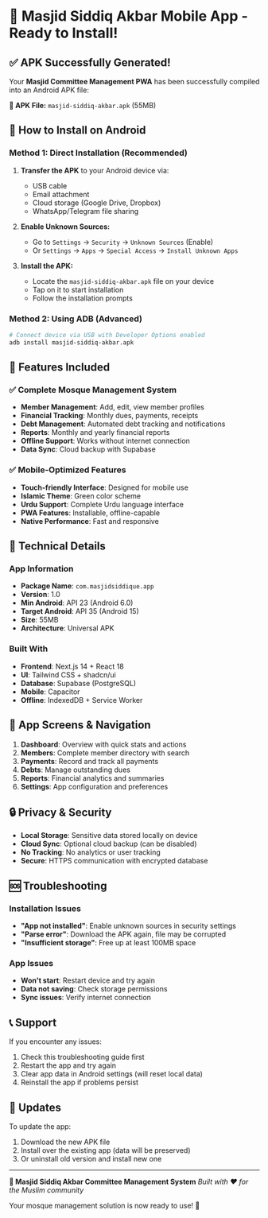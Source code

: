 # 🎉 Masjid Siddiq Akbar Mobile App - Ready to Install!

## ✅ APK Successfully Generated!

Your **Masjid Committee Management PWA** has been successfully compiled into an Android APK file:

**📱 APK File:** `masjid-siddiq-akbar.apk` (55MB)

## 📲 How to Install on Android

### Method 1: Direct Installation (Recommended)
1. **Transfer the APK** to your Android device via:
   - USB cable
   - Email attachment
   - Cloud storage (Google Drive, Dropbox)
   - WhatsApp/Telegram file sharing

2. **Enable Unknown Sources:**
   - Go to `Settings` → `Security` → `Unknown Sources` (Enable)
   - Or `Settings` → `Apps` → `Special Access` → `Install Unknown Apps`

3. **Install the APK:**
   - Locate the `masjid-siddiq-akbar.apk` file on your device
   - Tap on it to start installation
   - Follow the installation prompts

### Method 2: Using ADB (Advanced)
```bash
# Connect device via USB with Developer Options enabled
adb install masjid-siddiq-akbar.apk
```

## 🚀 Features Included

### ✅ Complete Mosque Management System
- **Member Management**: Add, edit, view member profiles
- **Financial Tracking**: Monthly dues, payments, receipts
- **Debt Management**: Automated debt tracking and notifications
- **Reports**: Monthly and yearly financial reports
- **Offline Support**: Works without internet connection
- **Data Sync**: Cloud backup with Supabase

### ✅ Mobile-Optimized Features
- **Touch-friendly Interface**: Designed for mobile use
- **Islamic Theme**: Green color scheme
- **Urdu Support**: Complete Urdu language interface
- **PWA Features**: Installable, offline-capable
- **Native Performance**: Fast and responsive

## 🔧 Technical Details

### App Information
- **Package Name**: `com.masjidsiddique.app`
- **Version**: 1.0
- **Min Android**: API 23 (Android 6.0)
- **Target Android**: API 35 (Android 15)
- **Size**: 55MB
- **Architecture**: Universal APK

### Built With
- **Frontend**: Next.js 14 + React 18
- **UI**: Tailwind CSS + shadcn/ui
- **Database**: Supabase (PostgreSQL)
- **Mobile**: Capacitor
- **Offline**: IndexedDB + Service Worker

## 📱 App Screens & Navigation

1. **Dashboard**: Overview with quick stats and actions
2. **Members**: Complete member directory with search
3. **Payments**: Record and track all payments
4. **Debts**: Manage outstanding dues
5. **Reports**: Financial analytics and summaries
6. **Settings**: App configuration and preferences

## 🔒 Privacy & Security

- **Local Storage**: Sensitive data stored locally on device
- **Cloud Sync**: Optional cloud backup (can be disabled)
- **No Tracking**: No analytics or user tracking
- **Secure**: HTTPS communication with encrypted database

## 🆘 Troubleshooting

### Installation Issues
- **"App not installed"**: Enable unknown sources in security settings
- **"Parse error"**: Download the APK again, file may be corrupted
- **"Insufficient storage"**: Free up at least 100MB space

### App Issues
- **Won't start**: Restart device and try again
- **Data not saving**: Check storage permissions
- **Sync issues**: Verify internet connection

## 📞 Support

If you encounter any issues:
1. Check this troubleshooting guide first
2. Restart the app and try again
3. Clear app data in Android settings (will reset local data)
4. Reinstall the app if problems persist

## 🔄 Updates

To update the app:
1. Download the new APK file
2. Install over the existing app (data will be preserved)
3. Or uninstall old version and install new one

---

**🕌 Masjid Siddiq Akbar Committee Management System**
*Built with ❤️ for the Muslim community*

Your mosque management solution is now ready to use! 🎉